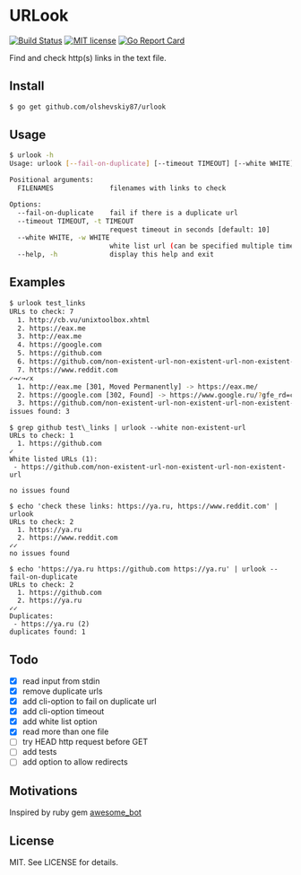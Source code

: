 URLook
======

[![Build Status](https://api.travis-ci.org/olshevskiy87/urlook.svg?branch=master)](https://travis-ci.org/olshevskiy87/urlook) [![MIT license](https://img.shields.io/badge/License-MIT-blue.svg)](https://lbesson.mit-license.org/) [![Go Report Card](https://goreportcard.com/badge/github.com/olshevskiy87/urlook)](https://goreportcard.com/report/github.com/olshevskiy87/urlook)

Find and check http(s) links in the text file.

Install
-------

```bash
$ go get github.com/olshevskiy87/urlook
```

Usage
-----

```bash
$ urlook -h
Usage: urlook [--fail-on-duplicate] [--timeout TIMEOUT] [--white WHITE] [FILENAMES [FILENAMES ...]]

Positional arguments:
  FILENAMES              filenames with links to check

Options:
  --fail-on-duplicate    fail if there is a duplicate url
  --timeout TIMEOUT, -t TIMEOUT
                         request timeout in seconds [default: 10]
  --white WHITE, -w WHITE
                         white list url (can be specified multiple times)
  --help, -h             display this help and exit
```

Examples
--------

```bash
$ urlook test_links
URLs to check: 7
  1. http://cb.vu/unixtoolbox.xhtml
  2. https://eax.me
  3. http://eax.me
  4. https://google.com
  5. https://github.com
  6. https://github.com/non-existent-url-non-existent-url-non-existent-url
  7. https://www.reddit.com
✓→✓→✓x
  1. http://eax.me [301, Moved Permanently] -> https://eax.me/
  2. https://google.com [302, Found] -> https://www.google.ru/?gfe_rd=cr&dcr=0&ei=EFSZWqWQAcGDtAGArrLYBw
  3. https://github.com/non-existent-url-non-existent-url-non-existent-url [404, Not Found]
issues found: 3
```

```
$ grep github test\_links | urlook --white non-existent-url
URLs to check: 1
  1. https://github.com
✓
White listed URLs (1):
 - https://github.com/non-existent-url-non-existent-url-non-existent-url

no issues found
```

```
$ echo 'check these links: https://ya.ru, https://www.reddit.com' | urlook
URLs to check: 2
  1. https://ya.ru
  2. https://www.reddit.com
✓✓
no issues found
```

```
$ echo 'https://ya.ru https://github.com https://ya.ru' | urlook --fail-on-duplicate
URLs to check: 2
  1. https://github.com
  2. https://ya.ru
✓✓
Duplicates:
 - https://ya.ru (2)
duplicates found: 1
```

Todo
----

- [x] read input from stdin
- [x] remove duplicate urls
- [x] add cli-option to fail on duplicate url
- [x] add cli-option timeout
- [x] add white list option
- [x] read more than one file
- [ ] try HEAD http request before GET
- [ ] add tests
- [ ] add option to allow redirects

Motivations
-----------

Inspired by ruby gem [awesome\_bot](https://rubygems.org/gems/awesome_bot)

License
-------

MIT. See LICENSE for details.
